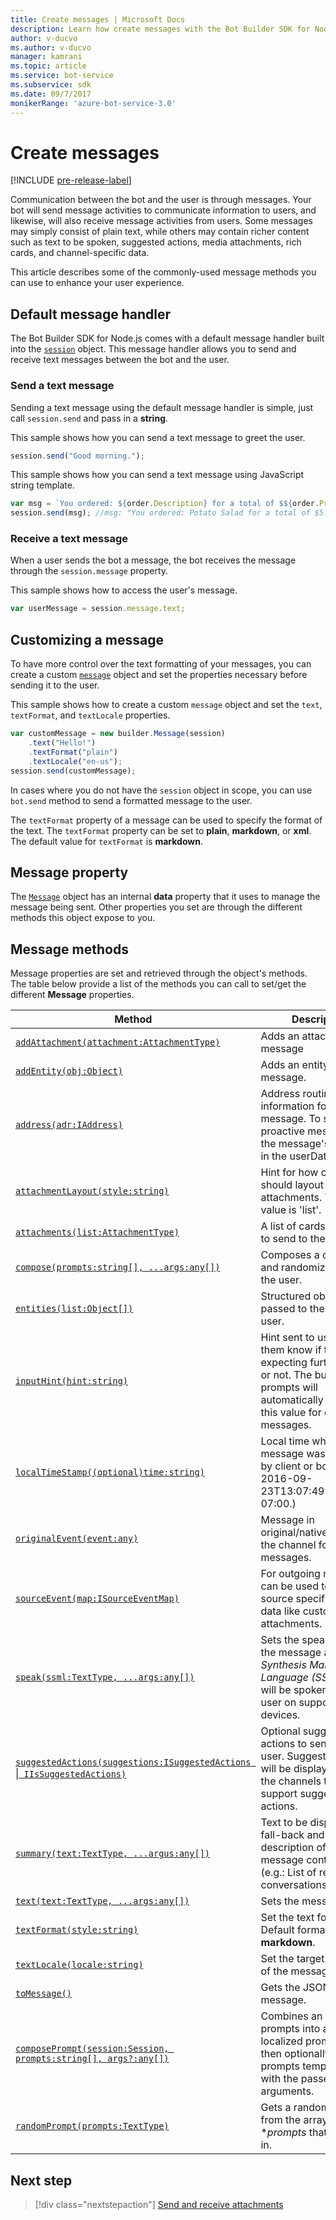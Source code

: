 ```yaml
---
title: Create messages | Microsoft Docs
description: Learn how create messages with the Bot Builder SDK for Node.js.
author: v-ducvo
ms.author: v-ducvo
manager: kamrani
ms.topic: article
ms.service: bot-service
ms.subservice: sdk
ms.date: 09/7/2017
monikerRange: 'azure-bot-service-3.0'
---
```

# Create messages

[!INCLUDE [pre-release-label](../includes/pre-release-label-v3.md)]

Communication between the bot and the user is through messages. Your bot will send message activities to communicate information to users, and likewise, will also receive message activities from users. Some messages may simply consist of plain text, while others may contain richer content such as text to be spoken, suggested actions, media attachments, rich cards, and channel-specific data.

This article describes some of the commonly-used message methods you can use to enhance your user experience.

## Default message handler

The Bot Builder SDK for Node.js comes with a default message handler built into the [`session`](https://docs.botframework.com/en-us/node/builder/chat-reference/classes/_botbuilder_d_.session.html) object. This message handler allows you to send and receive text messages between the bot and the user.

### Send a text message

Sending a text message using the default message handler is simple, just call `session.send` and pass in a **string**.

This sample shows how you can send a text message to greet the user.
```javascript
session.send("Good morning.");
```

This sample shows how you can send a text message using JavaScript string template.
```javascript
var msg = `You ordered: ${order.Description} for a total of $${order.Price}.`;
session.send(msg); //msg: "You ordered: Potato Salad for a total of $5.99."
```

### Receive a text message

When a user sends the bot a message, the bot receives the message through the `session.message` property.

This sample shows how to access the user's message.
```javascript
var userMessage = session.message.text;
```

## Customizing a message

To have more control over the text formatting of your messages, you can create a custom [`message`](https://docs.botframework.com/en-us/node/builder/chat-reference/classes/_botbuilder_d_.message.html) object and set the properties necessary before sending it to the user.

This sample shows how to create a custom `message` object and set the `text`, `textFormat`, and `textLocale` properties.

```javascript
var customMessage = new builder.Message(session)
    .text("Hello!")
    .textFormat("plain")
    .textLocale("en-us");
session.send(customMessage);
```

In cases where you do not have the `session` object in scope, you can use `bot.send` method to send a formatted message to the user.

The `textFormat` property of a message can be used to specify the format of the text. The `textFormat` property can be set to **plain**, **markdown**, or **xml**. The default value for `textFormat` is **markdown**. 

## Message property

The [`Message`](https://docs.botframework.com/en-us/node/builder/chat-reference/classes/_botbuilder_d_.message.html) object has an internal **data** property that it uses to manage the message being sent. Other properties you set are through the different methods this object expose to you. 

## Message methods

Message properties are set and retrieved through the object's methods. The table below provide a list of the methods you can call to set/get the different **Message** properties.

| Method | Description |
| ---- | ---- | 
| [`addAttachment(attachment:AttachmentType)`](https://docs.botframework.com/en-us/node/builder/chat-reference/classes/_botbuilder_d_.message.html#addattachment) | Adds an attachment to a message|
| [`addEntity(obj:Object)`](https://docs.botframework.com/en-us/node/builder/chat-reference/classes/_botbuilder_d_.message.html#addentity) | Adds an entity to the message. |
| [`address(adr:IAddress)`](https://docs.botframework.com/en-us/node/builder/chat-reference/classes/_botbuilder_d_.message.html#address) | Address routing information for the message. To send user a proactive message, save the message's address in the userData bag. |
| [`attachmentLayout(style:string)`](https://docs.botframework.com/en-us/node/builder/chat-reference/classes/_botbuilder_d_.message.html#attachmentlayout) | Hint for how clients should layout multiple attachments. The default value is 'list'. |
| [`attachments(list:AttachmentType)`](https://docs.botframework.com/en-us/node/builder/chat-reference/classes/_botbuilder_d_.message.html#attachments) | A list of cards or images to send to the user. |
| [`compose(prompts:string[], ...args:any[])`](https://docs.botframework.com/en-us/node/builder/chat-reference/classes/_botbuilder_d_.message.html#compose) | Composes a complex and randomized reply to the user. |
| [`entities(list:Object[])`](https://docs.botframework.com/en-us/node/builder/chat-reference/classes/_botbuilder_d_.message.html#entities) | Structured objects passed to the bot or user. |
| [`inputHint(hint:string)`](https://docs.botframework.com/en-us/node/builder/chat-reference/classes/_botbuilder_d_.message.html#inputhint) | Hint sent to user letting them know if the bot is expecting further input or not. The built-in prompts will automatically populate this value for outgoing messages. |
| [`localTimeStamp((optional)time:string)`](https://docs.botframework.com/en-us/node/builder/chat-reference/classes/_botbuilder_d_.message.html#localtimestamp) | Local time when message was sent (set by client or bot, Ex: 2016-09-23T13:07:49.4714686-07:00.) |
| [`originalEvent(event:any)`](https://docs.botframework.com/en-us/node/builder/chat-reference/classes/_botbuilder_d_.message.html#originalevent) | Message in original/native format of the channel for incoming messages. |
| [`sourceEvent(map:ISourceEventMap)`](https://docs.botframework.com/en-us/node/builder/chat-reference/classes/_botbuilder_d_.message.html#sourceevent) | For outgoing messages can be used to pass source specific event data like custom attachments. |
| [`speak(ssml:TextType, ...args:any[])`](https://docs.botframework.com/en-us/node/builder/chat-reference/classes/_botbuilder_d_.message.html#speak) | Sets the speak field of the message as *Speech Synthesis Markup Language (SSML)*. This will be spoken to the user on supported devices. |
| [`suggestedActions(suggestions:ISuggestedActions `&#124;` IIsSuggestedActions)`](https://docs.botframework.com/en-us/node/builder/chat-reference/classes/_botbuilder_d_.message.html#suggestedactions) | Optional suggested actions to send to the user. Suggested actions will be displayed only on the channels that support suggested actions. |
| [`summary(text:TextType, ...argus:any[])`](https://docs.botframework.com/en-us/node/builder/chat-reference/classes/_botbuilder_d_.message.html#summary) | Text to be displayed as fall-back and as short description of the message content in (e.g.: List of recent conversations.) |
| [`text(text:TextType, ...args:any[])`](https://docs.botframework.com/en-us/node/builder/chat-reference/classes/_botbuilder_d_.message.html#text) | Sets the message text. |
| [`textFormat(style:string)`](https://docs.botframework.com/en-us/node/builder/chat-reference/classes/_botbuilder_d_.message.html#textformat) | Set the text format. Default format is **markdown**. |
| [`textLocale(locale:string)`](https://docs.botframework.com/en-us/node/builder/chat-reference/classes/_botbuilder_d_.message.html#textlocale) | Set the target language of the message. |
| [`toMessage()`](https://docs.botframework.com/en-us/node/builder/chat-reference/classes/_botbuilder_d_.message.html#tomessage) | Gets the JSON for the message. |
| [`composePrompt(session:Session, prompts:string[], args?:any[])`](https://docs.botframework.com/en-us/node/builder/chat-reference/classes/_botbuilder_d_.message.html#composeprompt-1) | Combines an array of prompts into a single localized prompt and then optionally fills the prompts template slots with the passed in arguments. |
| [`randomPrompt(prompts:TextType)`](https://docs.botframework.com/en-us/node/builder/chat-reference/classes/_botbuilder_d_.message.html#randomprompt) | Gets a random prompt from the array of **prompts* that is passed in. |

## Next step

> [!div class="nextstepaction"]
> [Send and receive attachments](bot-builder-nodejs-send-receive-attachments.md)

